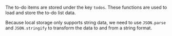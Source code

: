 The to-do items are stored under the key `todos`. These functions are used to load and store the
to-do list data.

Because local storage only supports string data, we need to use `JSON.parse` and `JSON.stringify`
to transform the data to and from a string format.
